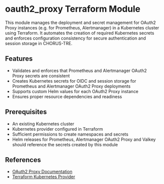 # oauth2_proxy Terraform Module

This module manages the deployment and secret management for OAuth2 Proxy instances (e.g. for Prometheus, Alertmanager) in a Kubernetes cluster using Terraform. It automates the creation of required Kubernetes secrets and enforces configuration consistency for secure authentication and session storage in CHORUS-TRE.

## Features

- Validates and enforces that Prometheus and Alertmanager OAuth2 Proxy secrets are consistent
- Creates Kubernetes secrets for OIDC and session storage for Prometheus and Alertmanager OAuth2 Proxy deployments
- Supports custom Helm values for each OAuth2 Proxy instance
- Ensures proper resource dependencies and readiness

## Prerequisites

- An existing Kubernetes cluster
- Kubernetes provider configured in Terraform
- Sufficient permissions to create namespaces and secrets
- Helm releases for Prometheus, Alertmanager OAuth2 Proxy and Valkey should reference the secrets created by this module

## References

- [OAuth2 Proxy Documentation](https://oauth2-proxy.github.io/oauth2-proxy/)
- [Terraform Kubernetes Provider](https://registry.terraform.io/providers/hashicorp/kubernetes/latest/docs)

